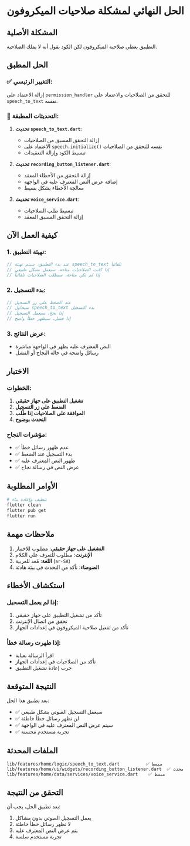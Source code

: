 # الحل النهائي لمشكلة صلاحيات الميكروفون

## المشكلة الأصلية
التطبيق يعطي صلاحية الميكروفون لكن الكود يقول أنه لا يملك الصلاحية.

## الحل المطبق

### ✅ **التغيير الرئيسي:**
إزالة الاعتماد على `permission_handler` للتحقق من الصلاحيات والاعتماد على `speech_to_text` نفسه.

### 🔧 **التحديثات المطبقة:**

1. **تحديث `speech_to_text.dart`**:
   - إزالة التحقق المسبق من الصلاحيات
   - الاعتماد على `speech.initialize()` نفسه للتحقق من الصلاحيات
   - تبسيط الكود وإزالة التعقيدات

2. **تحديث `recording_button_listener.dart`**:
   - إزالة التحقق من الأخطاء المعقد
   - إضافة عرض النص المعترف عليه في الواجهة
   - معالجة الأخطاء بشكل بسيط

3. **تحديث `voice_service.dart`**:
   - تبسيط طلب الصلاحيات
   - إزالة التحقق المسبق المعقد

## كيفية العمل الآن

### 1. **تهيئة التطبيق**:
```dart
// عند بدء التطبيق، سيتم تهيئة speech_to_text تلقائياً
// إذا كانت الصلاحيات متاحة، سيعمل بشكل طبيعي
// إذا لم تكن متاحة، سيطلب الصلاحيات تلقائياً
```

### 2. **بدء التسجيل**:
```dart
// عند الضغط على زر التسجيل
// سيحاول speech_to_text بدء التسجيل
// إذا نجح، سيعمل التسجيل
// إذا فشل، سيظهر خطأ واضح
```

### 3. **عرض النتائج**:
- النص المعترف عليه يظهر في الواجهة مباشرة
- رسائل واضحة في حالة النجاح أو الفشل

## الاختبار

### الخطوات:
1. **تشغيل التطبيق على جهاز حقيقي**
2. **الضغط على زر التسجيل**
3. **الموافقة على الصلاحيات إذا طُلب**
4. **التحدث بوضوح**

### مؤشرات النجاح:
- ✅ عدم ظهور رسائل خطأ
- ✅ بدء التسجيل عند الضغط
- ✅ ظهور النص المعترف عليه
- ✅ عرض النص في رسالة نجاح

## الأوامر المطلوبة

```bash
# تنظيف وإعادة بناء
flutter clean
flutter pub get
flutter run
```

## ملاحظات مهمة

1. **التشغيل على جهاز حقيقي**: مطلوب للاختبار
2. **الإنترنت**: مطلوب للتعرف على الكلام
3. **اللغة**: مُعد للعربية (`ar-SA`)
4. **الضوضاء**: تأكد من التحدث في بيئة هادئة

## استكشاف الأخطاء

### إذا لم يعمل التسجيل:
1. تأكد من تشغيل التطبيق على جهاز حقيقي
2. تحقق من اتصال الإنترنت
3. تأكد من تفعيل صلاحية الميكروفون في إعدادات الجهاز

### إذا ظهرت رسالة خطأ:
- اقرأ الرسالة بعناية
- تأكد من الصلاحيات في إعدادات الجهاز
- جرب إعادة تشغيل التطبيق

## النتيجة المتوقعة

بعد تطبيق هذا الحل:
- ✅ سيعمل التسجيل الصوتي بشكل طبيعي
- ✅ لن تظهر رسائل خطأ خاطئة
- ✅ سيتم عرض النص المعترف عليه في الواجهة
- ✅ تجربة مستخدم محسنة

## الملفات المحدثة

```
lib/features/home/logic/speech_to_text.dart          ✅ مبسط
lib/features/home/ui/widgets/recording_button_listener.dart  ✅ محدث
lib/features/home/data/services/voice_service.dart    ✅ مبسط
```

## التحقق من النتيجة

بعد تطبيق الحل، يجب أن:
1. يعمل التسجيل الصوتي بدون مشاكل
2. لا تظهر رسائل خطأ خاطئة
3. يتم عرض النص المعترف عليه
4. تجربة مستخدم سلسة 